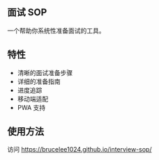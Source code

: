 ## 面试 SOP

一个帮助你系统性准备面试的工具。

## 特性
- 清晰的面试准备步骤
- 详细的准备指南
- 进度追踪
- 移动端适配
- PWA 支持

## 使用方法
访问 https://brucelee1024.github.io/interview-sop/
